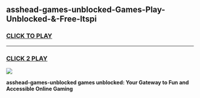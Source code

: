 
## asshead-games-unblocked-Games-Play-Unblocked-&-Free-ltspi
<h3>
<a href="https://premium76.site?title=asshead-games-unblocked&ref=24A">CLICK TO PLAY</a></h3>
<hr>

<h3>
<a href="https://premium76.site?title=asshead-games-unblocked&ref=24A">CLICK 2 PLAY</a>
  
</h3>

<a href="https://premium76.site?title=asshead-games-unblocked&ref=24A"><img src="https://clearcache.store/games.png"></a>


**asshead-games-unblocked games unblocked: Your Gateway to Fun and Accessible Online Gaming**
